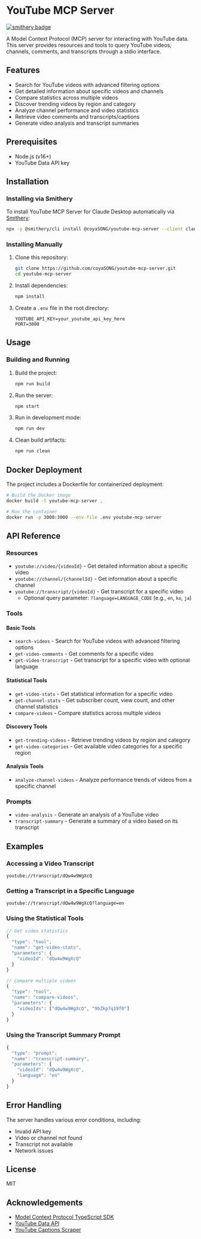 # YouTube MCP Server

[![smithery badge](https://smithery.ai/badge/@coyaSONG/youtube-mcp-server)](https://smithery.ai/server/@coyaSONG/youtube-mcp-server)

A Model Context Protocol (MCP) server for interacting with YouTube data. This server provides resources and tools to query YouTube videos, channels, comments, and transcripts through a stdio interface.

## Features

- Search for YouTube videos with advanced filtering options
- Get detailed information about specific videos and channels
- Compare statistics across multiple videos
- Discover trending videos by region and category
- Analyze channel performance and video statistics
- Retrieve video comments and transcripts/captions
- Generate video analysis and transcript summaries

## Prerequisites

- Node.js (v16+)
- YouTube Data API key

## Installation

### Installing via Smithery

To install YouTube MCP Server for Claude Desktop automatically via [Smithery](https://smithery.ai/server/@coyaSONG/youtube-mcp-server):

```bash
npx -y @smithery/cli install @coyaSONG/youtube-mcp-server --client claude
```

### Installing Manually
1. Clone this repository:
   ```bash
   git clone https://github.com/coyaSONG/youtube-mcp-server.git
   cd youtube-mcp-server
   ```

2. Install dependencies:
   ```bash
   npm install
   ```

3. Create a `.env` file in the root directory:
   ```
   YOUTUBE_API_KEY=your_youtube_api_key_here
   PORT=3000
   ```

## Usage

### Building and Running

1. Build the project:
   ```bash
   npm run build
   ```

2. Run the server:
   ```bash
   npm start
   ```

3. Run in development mode:
   ```bash
   npm run dev
   ```

4. Clean build artifacts:
   ```bash
   npm run clean
   ```

## Docker Deployment

The project includes a Dockerfile for containerized deployment:

```bash
# Build the Docker image
docker build -t youtube-mcp-server .

# Run the container
docker run -p 3000:3000 --env-file .env youtube-mcp-server
```

## API Reference

### Resources

- `youtube://video/{videoId}` - Get detailed information about a specific video
- `youtube://channel/{channelId}` - Get information about a specific channel
- `youtube://transcript/{videoId}` - Get transcript for a specific video
  - Optional query parameter: `?language=LANGUAGE_CODE` (e.g., `en`, `ko`, `ja`)

### Tools

#### Basic Tools
- `search-videos` - Search for YouTube videos with advanced filtering options
- `get-video-comments` - Get comments for a specific video
- `get-video-transcript` - Get transcript for a specific video with optional language

#### Statistical Tools
- `get-video-stats` - Get statistical information for a specific video
- `get-channel-stats` - Get subscriber count, view count, and other channel statistics
- `compare-videos` - Compare statistics across multiple videos

#### Discovery Tools
- `get-trending-videos` - Retrieve trending videos by region and category
- `get-video-categories` - Get available video categories for a specific region

#### Analysis Tools
- `analyze-channel-videos` - Analyze performance trends of videos from a specific channel

### Prompts

- `video-analysis` - Generate an analysis of a YouTube video
- `transcript-summary` - Generate a summary of a video based on its transcript

## Examples

### Accessing a Video Transcript

```
youtube://transcript/dQw4w9WgXcQ
```

### Getting a Transcript in a Specific Language

```
youtube://transcript/dQw4w9WgXcQ?language=en
```

### Using the Statistical Tools

```javascript
// Get video statistics
{
  "type": "tool",
  "name": "get-video-stats",
  "parameters": {
    "videoId": "dQw4w9WgXcQ"
  }
}

// Compare multiple videos
{
  "type": "tool",
  "name": "compare-videos",
  "parameters": {
    "videoIds": ["dQw4w9WgXcQ", "9bZkp7q19f0"]
  }
}
```

### Using the Transcript Summary Prompt

```javascript
{
  "type": "prompt",
  "name": "transcript-summary",
  "parameters": {
    "videoId": "dQw4w9WgXcQ",
    "language": "en"
  }
}
```

## Error Handling

The server handles various error conditions, including:

- Invalid API key
- Video or channel not found
- Transcript not available
- Network issues

## License

MIT

## Acknowledgements

- [Model Context Protocol TypeScript SDK](https://github.com/modelcontextprotocol/typescript-sdk)
- [YouTube Data API](https://developers.google.com/youtube/v3)
- [YouTube Captions Scraper](https://github.com/algolia/youtube-captions-scraper) 